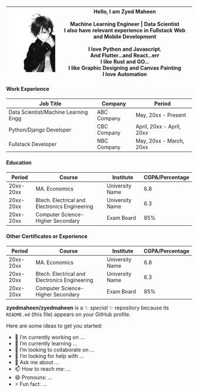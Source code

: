 |  ![](https://github.com/zyedmaheen/zyedmaheen/blob/main/imgtwo.jpeg) | Hello, I am Zyed Maheen <br/><br/>Machine Learning Engineer \| Data Scientist <br/> I also have relevant experience in Fullstack Web and Mobile Development <br/><br/>I love Python and Javascript. <br/>And Flutter...and React...err<br/> I like Rust and GO... <br/> I like Graphic Designing and Canvas Painting <br/> I love Automation | 
|---|---|

#### Work Experience
| Job Title |Company| Period |
|---|---|---|
| Data Scientist/Machine Learning Engg| ABC Company| May, 20xx - Present| 
|Python/Django Developer| CBC Company | April, 20xx - April, 20xx | 
|Fullstack Developer| NBC Company | May, 20xx - March, 20xx|

#### Education
| Period |Course| Institute |CGPA/Percentage|
|---|---|---|---|
|20xx-20xx| MA. Economics | University Name | 6.8 |
|20xx-20xx| Btech. Electrical and Electronics Engineering | University Name | 6.3|
|20xx-20xx| Computer Science- Higher Secondary | Exam Board| 85% |


#### Other Certificates or Experience
| Period |Course| Institute |CGPA/Percentage|
|---|---|---|---|
|20xx-20xx| MA. Economics | University Name | 6.8 |
|20xx-20xx| Btech. Electrical and Electronics Engineering | University Name | 6.3|
|20xx-20xx| Computer Science- Higher Secondary | Exam Board| 85% |





**zyedmaheen/zyedmaheen** is a ✨ _special_ ✨ repository because its `README.md` (this file) appears on your GitHub profile.

Here are some ideas to get you started:

- 🔭 I’m currently working on ...
- 🌱 I’m currently learning ...
- 👯 I’m looking to collaborate on ...
- 🤔 I’m looking for help with ...
- 💬 Ask me about ...
- 📫 How to reach me: ...
- 😄 Pronouns: ...
- ⚡ Fun fact: ...

